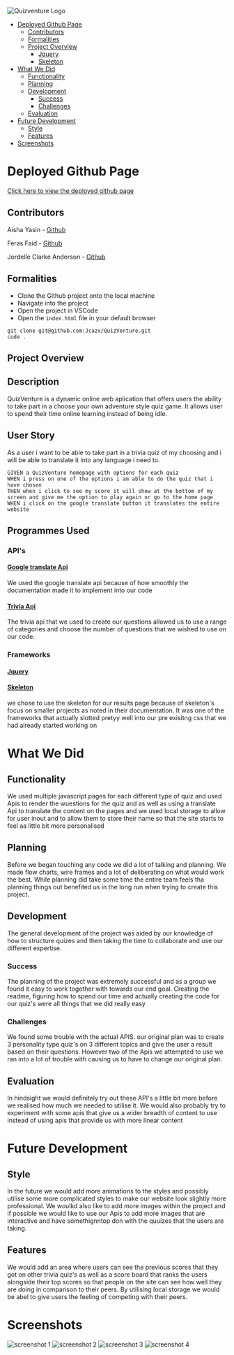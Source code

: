 ![Quizventure Logo ](assets/images/QuizVenture_Logo.png)

- [Deployed Github Page](#deployed-github-page)
  - [Contributors](#contributors)
  - [Formalities](#formalities)
  - [Project Overview](#project-overview)
      - [Jquery](#jquery)
      - [Skeleton](#skeleton)
- [What We Did](#what-we-did)
  - [Functionality](#functionality)
  - [Planning](#planning)
  - [Development](#development)
    - [Success](#success)
    - [Challenges](#challenges)
  - [Evaluation](#evaluation)
- [Future Development](#future-development)
  - [Style](#style)
  - [Features](#features)
- [Screenshots](#screenshots)

# Deployed Github Page 
[ Click here to view the deployed github page](https://jcazx.github.io/QuizVenture/)

## Contributors 
Aisha Yasin - [Github](https://github.com/aisha-ysn)

Feras Faid - [Github](https://github.com/Osir-is)

Jordelle Clarke Anderson - [Github](https://github.com/Jcazx)

## Formalities 
- Clone the Github project onto the local machine
- Navigate into the project
- Open the project in VSCode
- Open the `index.html` file in your default browser
```
git clone git@github.com:Jcazx/QuizVenture.git
code .
```
## Project Overview

## Description 
QuizVenture is a dynamic online web aplication that offers users the ability to take part in a choose your own adventure style quiz game. It allows user to spend their time online learning instead of being idle.

## User Story 
As a user i want to be able to take part in a trivia quiz of my choosing and i will be able to translate it into any language i need to.

```
GIVEN a QuizVenture homepage with options for each quiz 
WHEN i press on one of the options i am able to do the quiz that i have chosen 
THEN when i click to see my score it will show at the bottom of my screen and give me the option to play again or go to the home page 
WHEN i click on the google translate button it translates the entire website 
```
## Programmes Used 
### API's
#### [Google translate Api](https://cloud.google.com/translate)
We used the google translate api because of how smoothly the documentation made it to implement into our code
#### [Trivia Api](https://opentdb.com/api_config.php)
The trivia api that we used to create our questions allowed us to use a range of categories and choose the number of questions that we wished to use on our code. 
### Frameworks
#### [Jquery](https://jquery.com/)
#### [Skeleton](http://getskeleton.com) 
we chose to use the skeleton for our results page because of skeleton's focus on smaller projects as noted in their documentation. It was one of the frameworks that actually slotted pretyy well into our pre exisitng css that we had already started working on 
# What We Did
## Functionality 
We used multiple javascript pages for each different type of quiz  and used Apis to render the wuestions for the quiz and as well as using a translate Api to translate the content on the pages and we used local storage to allow for user inout and to allow them to store their name so that the site starts to feel aa little bit more personalised 
## Planning
Before we began touching any code we did a lot of talking and planning. We made flow charts, wire frames and a lot of deliberating on what would work the best. While planning did take some time the entire team feels tha planning things out benefited us in the long run when trying to create this project.
## Development 
The general development of the project was aided by our knowledge of how to structure quizes and then taking the time to collaborate and use  our different expertise.
### Success
The planning of the project was extremely successful and as a group we found it easy to work together with towards our end goal. Creating the readme, figuring how to spend our time and actually creating the code for our quiz's were all things that we did really easy 
### Challenges
We found some trouble with the actual APIS. our original plan was to create 3 personality type quiz's on 3 different topics and give the user a result based on their questions. However two of the Apis we attempted to use we ran into a lot of trouble with causing us to have to change our original plan.
## Evaluation
In hindsight we would definitely try out these API's a little bit more before we realised how much we needed to utilise it. We would also probably try to experiment with some apis that give us a wider breadth of content to use instead of using apis that provide us with more linear content 
# Future Development 
## Style 
In the future we would add more animations to the styles and possibly utilise some more complicated styles to make our website look slightly more professional. We woulkd also like to add more images within the project and if possible we would like to use our Apis to add more images that are interactive and have somethignntop don with the quuizes that the users are taking.
## Features
We would add an area where users can see the previous scores that they got on other trivia quiz's as well as a score board that ranks the users alongside their top scores so that people on the site can see how well they are doing in comparison to their peers. By utilising local storage we would be abel to give users the feeling of competing with their peers.
# Screenshots 
![screenshot 1](./assets/images/screenshot-1.png)
![screenshot 2](./assets/images/screenshot-2.png)
![screenshot 3](./assets/images/screenshot-3.png)
![screenshot 4](./assets/images/screenshot-4.png)
